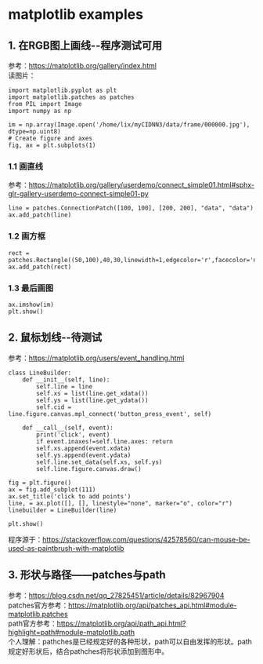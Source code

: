 # matplotlib examples
## 1. 在RGB图上画线--程序测试可用  
参考：https://matplotlib.org/gallery/index.html   
读图片：  

    import matplotlib.pyplot as plt
    import matplotlib.patches as patches
    from PIL import Image
    import numpy as np

    im = np.array(Image.open('/home/lix/myCIDNN3/data/frame/000000.jpg'), dtype=np.uint8)
    # Create figure and axes
    fig, ax = plt.subplots(1)    
### 1.1 画直线
参考：https://matplotlib.org/gallery/userdemo/connect_simple01.html#sphx-glr-gallery-userdemo-connect-simple01-py

    line = patches.ConnectionPatch([100, 100], [200, 200], "data", "data")
    ax.add_patch(line)
### 1.2 画方框
    rect = patches.Rectangle((50,100),40,30,linewidth=1,edgecolor='r',facecolor='none')
    ax.add_patch(rect)
### 1.3 最后画图
    ax.imshow(im)
    plt.show()
    
## 2. 鼠标划线--待测试
参考：https://matplotlib.org/users/event_handling.html

    class LineBuilder:
        def __init__(self, line):
            self.line = line
            self.xs = list(line.get_xdata())
            self.ys = list(line.get_ydata())
            self.cid = line.figure.canvas.mpl_connect('button_press_event', self)

        def __call__(self, event):
            print('click', event)
            if event.inaxes!=self.line.axes: return
            self.xs.append(event.xdata)
            self.ys.append(event.ydata)
            self.line.set_data(self.xs, self.ys)
            self.line.figure.canvas.draw()

    fig = plt.figure()
    ax = fig.add_subplot(111)
    ax.set_title('click to add points')
    line, = ax.plot([], [], linestyle="none", marker="o", color="r")
    linebuilder = LineBuilder(line)

    plt.show()
    
程序源于：https://stackoverflow.com/questions/42578560/can-mouse-be-used-as-paintbrush-with-matplotlib

## 3. 形状与路径——patches与path
参考：https://blog.csdn.net/qq_27825451/article/details/82967904   
patches官方参考：https://matplotlib.org/api/patches_api.html#module-matplotlib.patches   
path官方参考：https://matplotlib.org/api/path_api.html?highlight=path#module-matplotlib.path    
个人理解：pathches是已经规定好的各种形状，path可以自由发挥的形状。path规定好形状后，结合pathches将形状添加到图形中。   

